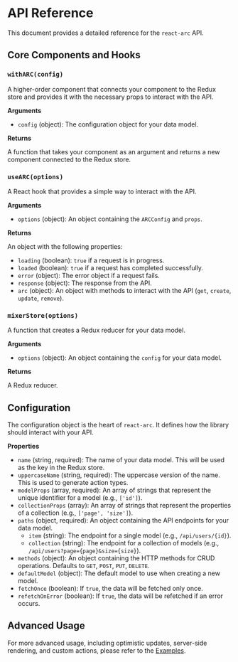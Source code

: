 
# API Reference

This document provides a detailed reference for the `react-arc` API.

## Core Components and Hooks

### `withARC(config)`

A higher-order component that connects your component to the Redux store and provides it with the necessary props to interact with the API.

**Arguments**

*   `config` (object): The configuration object for your data model.

**Returns**

A function that takes your component as an argument and returns a new component connected to the Redux store.

### `useARC(options)`

A React hook that provides a simple way to interact with the API.

**Arguments**

*   `options` (object): An object containing the `ARCConfig` and `props`.

**Returns**

An object with the following properties:

*   `loading` (boolean): `true` if a request is in progress.
*   `loaded` (boolean): `true` if a request has completed successfully.
*   `error` (object): The error object if a request fails.
*   `response` (object): The response from the API.
*   `arc` (object): An object with methods to interact with the API (`get`, `create`, `update`, `remove`).

### `mixerStore(options)`

A function that creates a Redux reducer for your data model.

**Arguments**

*   `options` (object): An object containing the `config` for your data model.

**Returns**

A Redux reducer.

## Configuration

The configuration object is the heart of `react-arc`. It defines how the library should interact with your API.

**Properties**

*   `name` (string, required): The name of your data model. This will be used as the key in the Redux store.
*   `uppercaseName` (string, required): The uppercase version of the name. This is used to generate action types.
*   `modelProps` (array, required): An array of strings that represent the unique identifier for a model (e.g., `['id']`).
*   `collectionProps` (array): An array of strings that represent the properties of a collection (e.g., `['page', 'size']`).
*   `paths` (object, required): An object containing the API endpoints for your data model.
    *   `item` (string): The endpoint for a single model (e.g., `/api/users/{id}`).
    *   `collection` (string): The endpoint for a collection of models (e.g., `/api/users?page={page}&size={size}`).
*   `methods` (object): An object containing the HTTP methods for CRUD operations. Defaults to `GET`, `POST`, `PUT`, `DELETE`.
*   `defaultModel` (object): The default model to use when creating a new model.
*   `fetchOnce` (boolean): If `true`, the data will be fetched only once.
*   `refetchOnError` (boolean): If `true`, the data will be refetched if an error occurs.

## Advanced Usage

For more advanced usage, including optimistic updates, server-side rendering, and custom actions, please refer to the [Examples](./Examples.md).
